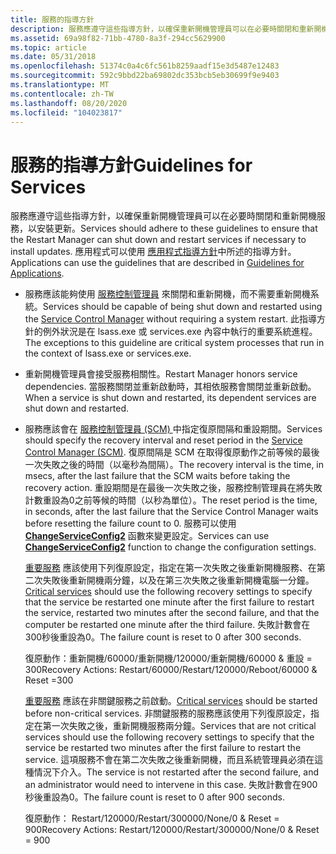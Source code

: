 ```yaml
---
title: 服務的指導方針
description: 服務應遵守這些指導方針，以確保重新開機管理員可以在必要時關閉和重新開機服務，以安裝更新。 應用程式可以使用應用程式指導方針中所述的指導方針。
ms.assetid: 69a98f82-71bb-4780-8a3f-294cc5629900
ms.topic: article
ms.date: 05/31/2018
ms.openlocfilehash: 51374c0a4c6fc561b8259aadf15e3d5487e12483
ms.sourcegitcommit: 592c9bbd22ba69802dc353bcb5eb30699f9e9403
ms.translationtype: MT
ms.contentlocale: zh-TW
ms.lasthandoff: 08/20/2020
ms.locfileid: "104023817"
---
```

# <a name="guidelines-for-services"></a><span data-ttu-id="62808-104">服務的指導方針</span><span class="sxs-lookup"><span data-stu-id="62808-104">Guidelines for Services</span></span>

<span data-ttu-id="62808-105">服務應遵守這些指導方針，以確保重新開機管理員可以在必要時關閉和重新開機服務，以安裝更新。</span><span class="sxs-lookup"><span data-stu-id="62808-105">Services should adhere to these guidelines to ensure that the Restart Manager can shut down and restart services if necessary to install updates.</span></span> <span data-ttu-id="62808-106">應用程式可以使用 [應用程式指導方針](guidelines-for-applications.md)中所述的指導方針。</span><span class="sxs-lookup"><span data-stu-id="62808-106">Applications can use the guidelines that are described in [Guidelines for Applications](guidelines-for-applications.md).</span></span>

-   <span data-ttu-id="62808-107">服務應該能夠使用 [服務控制管理員](/windows/desktop/Services/service-control-manager) 來關閉和重新開機，而不需要重新開機系統。</span><span class="sxs-lookup"><span data-stu-id="62808-107">Services should be capable of being shut down and restarted using the [Service Control Manager](/windows/desktop/Services/service-control-manager) without requiring a system restart.</span></span> <span data-ttu-id="62808-108">此指導方針的例外狀況是在 lsass.exe 或 services.exe 內容中執行的重要系統進程。</span><span class="sxs-lookup"><span data-stu-id="62808-108">The exceptions to this guideline are critical system processes that run in the context of lsass.exe or services.exe.</span></span>
-   <span data-ttu-id="62808-109">重新開機管理員會接受服務相關性。</span><span class="sxs-lookup"><span data-stu-id="62808-109">Restart Manager honors service dependencies.</span></span> <span data-ttu-id="62808-110">當服務關閉並重新啟動時，其相依服務會關閉並重新啟動。</span><span class="sxs-lookup"><span data-stu-id="62808-110">When a service is shut down and restarted, its dependent services are shut down and restarted.</span></span>
-   <span data-ttu-id="62808-111">服務應該會在 [服務控制管理員 (SCM) ](/windows/desktop/Services/service-control-manager)中指定復原間隔和重設期間。</span><span class="sxs-lookup"><span data-stu-id="62808-111">Services should specify the recovery interval and reset period in the [Service Control Manager (SCM)](/windows/desktop/Services/service-control-manager).</span></span> <span data-ttu-id="62808-112">復原間隔是 SCM 在取得復原動作之前等候的最後一次失敗之後的時間（以毫秒為間隔）。</span><span class="sxs-lookup"><span data-stu-id="62808-112">The recovery interval is the time, in msecs, after the last failure that the SCM waits before taking the recovery action.</span></span> <span data-ttu-id="62808-113">重設期間是在最後一次失敗之後，服務控制管理員在將失敗計數重設為0之前等候的時間（以秒為單位）。</span><span class="sxs-lookup"><span data-stu-id="62808-113">The reset period is the time, in seconds, after the last failure that the Service Control Manager waits before resetting the failure count to 0.</span></span> <span data-ttu-id="62808-114">服務可以使用 [**ChangeServiceConfig2**](/windows/desktop/api/winsvc/nf-winsvc-changeserviceconfig2a) 函數來變更設定。</span><span class="sxs-lookup"><span data-stu-id="62808-114">Services can use [**ChangeServiceConfig2**](/windows/desktop/api/winsvc/nf-winsvc-changeserviceconfig2a) function to change the configuration settings.</span></span>

    <span data-ttu-id="62808-115">[重要服務](critical-system-services.md) 應該使用下列復原設定，指定在第一次失敗之後重新開機服務、在第二次失敗後重新開機兩分鐘，以及在第三次失敗之後重新開機電腦一分鐘。</span><span class="sxs-lookup"><span data-stu-id="62808-115">[Critical services](critical-system-services.md) should use the following recovery settings to specify that the service be restarted one minute after the first failure to restart the service, restarted two minutes after the second failure, and that the computer be restarted one minute after the third failure.</span></span> <span data-ttu-id="62808-116">失敗計數會在300秒後重設為0。</span><span class="sxs-lookup"><span data-stu-id="62808-116">The failure count is reset to 0 after 300 seconds.</span></span>

    <dl> <span data-ttu-id="62808-117">復原動作：重新開機/60000/重新開機/120000/重新開機/60000 & 重設 = 300</span><span class="sxs-lookup"><span data-stu-id="62808-117">Recovery Actions: Restart/60000/Restart/120000/Reboot/60000 & Reset =300</span></span>  
    </dl>

    <span data-ttu-id="62808-118">[重要服務](critical-system-services.md) 應該在非關鍵服務之前啟動。</span><span class="sxs-lookup"><span data-stu-id="62808-118">[Critical services](critical-system-services.md) should be started before non-critical services.</span></span> <span data-ttu-id="62808-119">非關鍵服務的服務應該使用下列復原設定，指定在第一次失敗之後，重新開機服務兩分鐘。</span><span class="sxs-lookup"><span data-stu-id="62808-119">Services that are not critical services should use the following recovery settings to specify that the service be restarted two minutes after the first failure to restart the service.</span></span> <span data-ttu-id="62808-120">這項服務不會在第二次失敗之後重新開機，而且系統管理員必須在這種情況下介入。</span><span class="sxs-lookup"><span data-stu-id="62808-120">The service is not restarted after the second failure, and an administrator would need to intervene in this case.</span></span> <span data-ttu-id="62808-121">失敗計數會在900秒後重設為0。</span><span class="sxs-lookup"><span data-stu-id="62808-121">The failure count is reset to 0 after 900 seconds.</span></span>

    <dl> <span data-ttu-id="62808-122">復原動作： Restart/120000/Restart/300000/None/0 & Reset = 900</span><span class="sxs-lookup"><span data-stu-id="62808-122">Recovery Actions: Restart/120000/Restart/300000/None/0 & Reset = 900</span></span>  
    </dl>

 

 